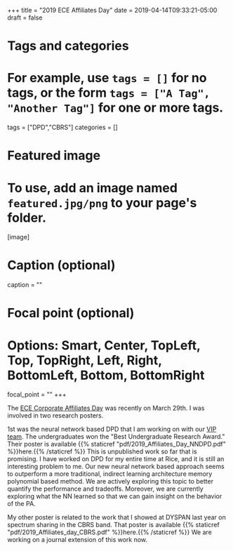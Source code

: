 +++
title = "2019 ECE Affiliates Day"
date = 2019-04-14T09:33:21-05:00
draft = false

# Tags and categories
# For example, use `tags = []` for no tags, or the form `tags = ["A Tag", "Another Tag"]` for one or more tags.
tags = ["DPD","CBRS"]
categories = []

# Featured image
# To use, add an image named `featured.jpg/png` to your page's folder. 
[image]
  # Caption (optional)
  caption = ""

  # Focal point (optional)
  # Options: Smart, Center, TopLeft, Top, TopRight, Left, Right, BottomLeft, Bottom, BottomRight
  focal_point = ""
+++

The [ECE Corporate Affiliates Day](http://ececad.rice.edu/) was recently on March 29th. I was involved in two research posters.

1st was the neural network based DPD that I am working on with our [VIP team](http://cavallaro.rice.edu/vip-group/). The undergraduates won the "Best Undergraduate Research Award." Their poster is available {{% staticref "pdf/2019_Affiliates_Day_NNDPD.pdf" %}}here.{{% /staticref %}} This is unpublished work so far that is promising. I have worked on DPD for my entire time at Rice, and it is still an interesting problem to me. Our new neural network based approach seems to outperform a more traditional, indirect learning architecture memory polynomial based method. We are actively exploring this topic to better quantify the performance and tradeoffs. Moreover, we are currently exploring what the NN learned so that we can gain insight on the behavior of the PA. 

My other poster is related to the work that I showed at DYSPAN last year on spectrum sharing in the CBRS band. That poster is available {{% staticref "pdf/2019_Affiliates_day_CBRS.pdf" %}}here.{{% /staticref %}} We are working on a journal extension of this work now.

